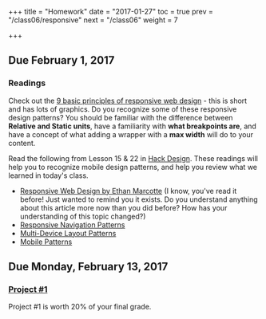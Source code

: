 +++
title = "Homework"
date = "2017-01-27"
toc = true
prev = "/class06/responsive"
next = "/class06"
weight = 7

+++


## Due February 1, 2017

### Readings

Check out the [9 basic principles of responsive web design](http://blog.froont.com/9-basic-principles-of-responsive-web-design/) - this is short and has lots of graphics.  Do you recognize some of these responsive design patterns?  You should be familiar with the difference between **Relative and Static units**, have a familiarity with **what breakpoints are**, and have a concept of what adding a wrapper with a **max width** will do to your content.

Read the following from Lesson 15 & 22 in [Hack Design](https://hackdesign.org/).  These readings will help you to recognize mobile design patterns, and help you review what we learned in today's class.

- [Responsive Web Design by Ethan Marcotte](http://alistapart.com/article/responsive-web-design) (I know, you've read it before!  Just wanted to remind you it exists.  Do you understand anything about this article more now than you did before?  How has your understanding of this topic changed?)
- [Responsive Navigation Patterns](http://bradfrost.com/blog/web/responsive-nav-patterns/)
- [Multi-Device Layout Patterns](http://www.lukew.com/ff/entry.asp?1514)
- [Mobile Patterns](http://www.mobile-patterns.com/)



## Due Monday, February 13, 2017

### [Project #1](assignments/project1)

Project #1 is worth 20% of your final grade.

